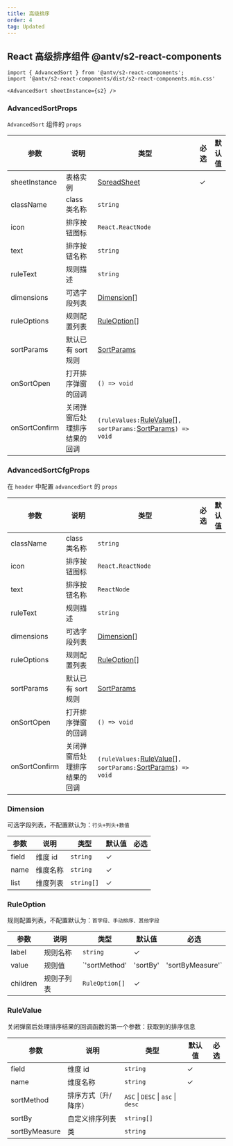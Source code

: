 ```yaml
---
title: 高级排序
order: 4
tag: Updated
---
```


## React 高级排序组件 <Badge>@antv/s2-react-components</Badge>

```tsx | pure
import { AdvancedSort } from '@antv/s2-react-components';
import '@antv/s2-react-components/dist/s2-react-components.min.css'

<AdvancedSort sheetInstance={s2} />
```

### AdvancedSortProps

`AdvancedSort` 组件的 `props`

| 参数 | 说明 | 类型 | 必选 | 默认值 |
| -- | -- | -- | -- | -- |
| sheetInstance | 表格实例 | [SpreadSheet](/docs/api/basic-class/spreadsheet) | ✓ |  |
| className | class 类名称 | `string` |  |  |
| icon | 排序按钮图标 | `React.ReactNode` |  |  |
| text | 排序按钮名称 | `string` |  |  |
| ruleText | 规则描述 | `string` |  |  |
| dimensions | 可选字段列表 | [Dimension](#dimension)[] |  |  |
| ruleOptions | 规则配置列表 | [RuleOption](#ruleoption)[] |  |  |
| sortParams | 默认已有 sort 规则 | [SortParams](/docs/api/general/s2-data-config#sortparams) |  |  |
| onSortOpen | 打开排序弹窗的回调 | `() => void` |  |  |
| onSortConfirm | 关闭弹窗后处理排序结果的回调 | `(ruleValues:`[RuleValue](#rulevalue)[]`, sortParams:`[SortParams](/docs/api/general/s2-data-config#sortparams)`) => void` |  |  |

### AdvancedSortCfgProps

在 `header` 中配置 `advancedSort` 的 `props`

| 参数 | 说明 | 类型 | 必选 | 默认值 |
| -- | -- | -- | -- | -- |
| className | class 类名称 | `string` |  |  |
| icon | 排序按钮图标 | `React.ReactNode` |  |  |
| text | 排序按钮名称 | `ReactNode` |  |  |
| ruleText | 规则描述 | `string` |  |  |
| dimensions | 可选字段列表 | [Dimension](#dimension)[] |  |  |
| ruleOptions | 规则配置列表 | [RuleOption](#ruleoption)[] |  |  |
| sortParams | 默认已有 sort 规则 | [SortParams](/docs/api/general/s2-data-config#sortparams) |  |  |
| onSortOpen | 打开排序弹窗的回调 | `() => void` |  |  |
| onSortConfirm | 关闭弹窗后处理排序结果的回调 | `(ruleValues:`[RuleValue](#rulevalue)[]`, sortParams:`[SortParams](/docs/api/general/s2-data-config#sortparams)`) => void` |  |  |

### Dimension

可选字段列表，不配置默认为：`行头+列头+数值`

| 参数  | 说明     | 类型       | 默认值 | 必选 |
| ---- | ------- | --------- | ----- | --- |
| field | 维度 id  | `string`   | ✓      |      |
| name  | 维度名称 | `string`   | ✓      |      |
| list  | 维度列表 | `string[]` | ✓      |      |

### RuleOption

规则配置列表，不配置默认为：`首字母、手动排序、其他字段`

| 参数     | 说明       | 类型           | 默认值   | 必选             |
| ------- | --------- | ------------- | ------- | --------------- |
| label    | 规则名称   | `string`       | ✓        |                  |
| value    | 规则值     | `'sortMethod'  | 'sortBy' | 'sortByMeasure'` |     | ✓   |
| children | 规则子列表 | `RuleOption[]` | ✓        |                  |

### RuleValue

关闭弹窗后处理排序结果的回调函数的第一个参数：获取到的排序信息

| 参数 | 说明 | 类型 | 默认值 | 必选 |
| -- | -- | -- | -- | -- |
| field | 维度 id | `string` | ✓ |  |
| name | 维度名称 | `string` | ✓ |  |
| sortMethod | 排序方式（升/降序） | `ASC` \| `DESC` \| `asc` \| `desc` |  |  |
| sortBy | 自定义排序列表 | `string[]` |  |  |
| sortByMeasure | 类 | `string` |  |  |

